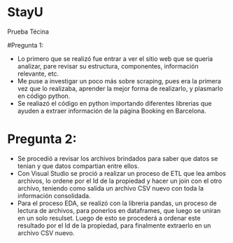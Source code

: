 # StayU
Prueba Técina

#Pregunta 1:
- Lo primero que se realizó fue entrar a ver el sitio web que se queria analizar, pare revisar su estructura, componentes, información relevante, etc.
- Me puse a investigar un poco más sobre scraping, pues era la primera vez que lo realizaba, aprender la mejor forma de realizarlo, y plasmarlo en código python.
- Se realiazó el código en python importando diferentes librerias que ayuden a extraer información de la página Booking en Barcelona.

# Pregunta 2:
- Se procedió a revisar los archivos brindados para saber que datos se tenian y que datos compartian entre ellos.
- Con Visual Studio se proció a realizar un proceso de ETL que lea ambos archivos, lo ordene por el Id de la propiedad y hacer un join con el otro archivo, teniendo como salida un archivo CSV nuevo con toda la información consolidada.
- Para el proceso EDA, se realizó con la libreria pandas, un proceso de lectura de archivos, para ponerlos en dataframes, que luego se uniran en un solo resulset. Luego de esto se procederá a ordenar este resultado por el Id de la propiedad, para finalmente extraerlo en un archivo CSV nuevo.
